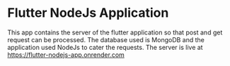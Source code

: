 # Flutter NodeJs Application
This app contains the server of the flutter application so that post and get request can be processed. 
The database used is MongoDB and the application used NodeJs to cater the requests.
The server is live at https://flutter-nodejs-app.onrender.com 
